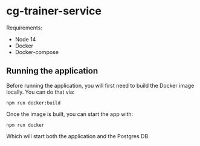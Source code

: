 # cg-trainer-service
Requirements:
* Node 14
* Docker
* Docker-compose

## Running the application
Before running the application, you will first need to build the Docker image locally. You can do that via:
```
npm run docker:build
```
Once the image is built, you can start the app with:
```
npm run docker
```
Which will start both the application and the Postgres DB